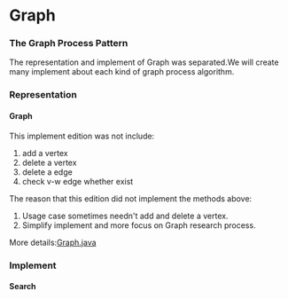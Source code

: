 # Graph

### The Graph Process Pattern
The representation and implement of Graph was separated.We will create many implement
about each kind of graph process algorithm.

### Representation

#### Graph
This implement edition was not include:
1. add a vertex
2. delete a vertex
3. delete a edge
4. check v-w edge whether exist

The reason that this edition did not implement the methods above:
1. Usage case sometimes needn't add and delete a vertex.
2. Simplify implement and more focus on Graph research process.

More details:[Graph.java](Graph.java)

### Implement

#### Search
